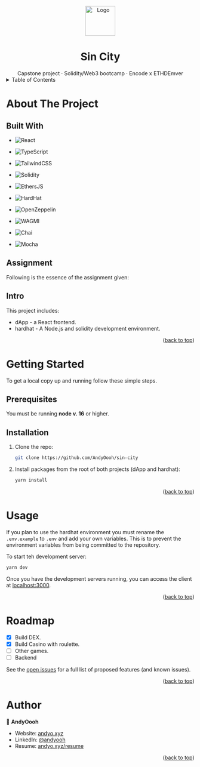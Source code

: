 <!-- Improved compatibility of back to top link: See: https://github.com/othneildrew/Best-README-Template/pull/73 -->

<a name="readme-top"></a>

<!-- PROJECT LOGO -->
<div align="center">

<img src="https://user-images.githubusercontent.com/60953822/211971707-963af163-4cc4-4c06-af2d-413aa84823b6.png" alt="Logo" width="80" height="80">

<h1>Sin City</h3>
<span>Capstone project</span> · <span>Solidity/Web3 bootcamp</span> · <span>Encode x ETHDEmver</span>
  <!-- <p>
    <a href="https://github.com/AndyOooh/repo_name">View Demo</a>
    ·
    <a href="https://github.com/AndyOooh/repo_name/issues">Report Bug</a>
    ·
    <a href="https://github.com/AndyOooh/repo_name/issues">Request Feature</a>
  </p> -->
</div>

<!-- TABLE OF CONTENTS -->
<details>
  <summary>Table of Contents</summary>
  <ol>
    <li>
      <a href="#about-the-project">About The Project</a>
      <ul>
        <li><a href="#built-with">Built With</a></li>
      </ul>
      <ul>
        <li><a href="#assignment">Assignment</a></li>
      </ul>
      <ul>
        <li><a href="#intro">Intro</a></li>
      </ul>
    </li>
    <li>
      <a href="#getting-started">Getting Started</a>
      <ul>
        <li><a href="#prerequisites">Prerequisites</a></li>
        <li><a href="#installation">Installation</a></li>
      </ul>
    </li>
    <li><a href="#usage">Usage</a></li>
    <li><a href="#roadmap">Roadmap</a></li>
    <li><a href="#author">Author</a></li>
  </ol>
</details>

<!-- ABOUT THE PROJECT -->

# About The Project

## Built With

- ![React](https://img.shields.io/static/v1?style=for-the-badge&message=React&color=222222&logo=React&logoColor=61DAFB&label=)

- ![TypeScript](https://img.shields.io/badge/typescript-%23007ACC.svg?style=for-the-badge&logo=typescript&logoColor=white)

- ![TailwindCSS](https://img.shields.io/badge/tailwindcss-%2338B2AC.svg?style=for-the-badge&logo=tailwind-css&logoColor=white)

- ![Solidity](https://img.shields.io/static/v1?style=for-the-badge&message=Solidity&color=363636&logo=Solidity&logoColor=FFFFFF&label=)

- ![EthersJS](https://img.shields.io/static/v1?style=for-the-badge&label=&message=Ethers.js&color=2535A0)

- ![HardHat](https://img.shields.io/static/v1?style=for-the-badge&message=Hardhat&label=&logo=&labelColor=yellow&color=FFF134)

- ![OpenZeppelin](https://img.shields.io/badge/OpenZeppelin-4E5EE4?logo=OpenZeppelin&logoColor=fff&style=for-the-badge)

- ![WAGMI](https://img.shields.io/static/v1?style=for-the-badge&label=&message=WAGMI&logo=wagmi&color=fff)

- ![Chai](https://img.shields.io/static/v1?style=for-the-badge&message=Chai&color=A30701&logo=Chai&logoColor=FFFFFF&label=)

- ![Mocha](https://img.shields.io/static/v1?style=for-the-badge&message=Mocha&color=8D6748&logo=Mocha&logoColor=FFFFFF&label=)


## Assignment

Following is the essence of the assignment given:

## Intro

This project includes:

- dApp - a React frontend.
- hardhat - A Node.js and solidity development environment.

<p align="right">(<a href="#readme-top">back to top</a>)</p>

<!-- GETTING STARTED -->

# Getting Started

To get a local copy up and running follow these simple steps.

## Prerequisites

You must be running **node v. 16** or higher.

## Installation

1. Clone the repo:
   ```sh
   git clone https://github.com/AndyOooh/sin-city
   ```
2. Install packages from the root of both projects (dApp and hardhat):
   ```sh
   yarn install
   ```

<p align="right">(<a href="#readme-top">back to top</a>)</p>

# Usage

If you plan to use the hardhat environment you must rename the `.env.example` to `.env` and add your own variables. This is to prevent the environment variables from being committed to the repository.

To start teh development server:

```sh
yarn dev
```

Once you have the development servers running, you can access the client at [localhost:3000](http://localhost:3000).

<p align="right">(<a href="#readme-top">back to top</a>)</p>

<!-- ROADMAP -->

# Roadmap

- [x] Build DEX.
- [x] Build Casino with roulette.
- [ ] Other games.
- [ ] Backend

See the [open issues](https://github.com/AndyOooh/persona/issues) for a full list of proposed features (and known issues).

<p align="right">(<a href="#readme-top">back to top</a>)</p>

<!-- Author -->

# Author

👤 **AndyOooh**

- Website: [andyo.xyz](https://www.andyo.xyz/)
- LinkedIn: [@andyooh](https://linkedin.com/in/andyooh)
- Resume: [andyo.xyz/resume](https://www.andyo.xyz/static/media/Andreas%20Oee%20-%20Junior%20Full%20Stack%20-%20Resume.ab537effccc087b4a020.pdf)

<p align="right">(<a href="#readme-top">back to top</a>)</p>

<!-- MARKDOWN LINKS & IMAGES -->
<!-- https://www.markdownguide.org/basic-syntax/#reference-style-links -->
